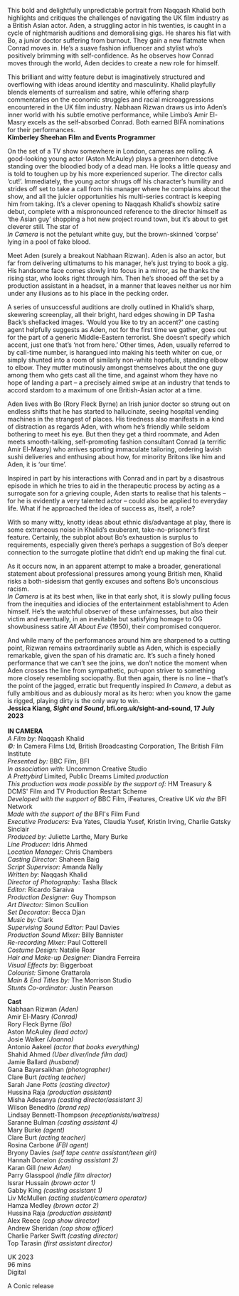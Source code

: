 



This bold and delightfully unpredictable portrait from Naqqash Khalid both highlights and critiques the challenges of navigating the UK film industry as a British Asian actor. Aden, a struggling actor in his twenties, is caught in a cycle of nightmarish auditions and demoralising gigs. He shares his flat with Bo, a junior doctor suffering from burnout. They gain a new flatmate when Conrad moves in. He’s a suave fashion influencer and stylist who’s positively brimming with self-confidence. As he observes how Conrad moves through the world, Aden decides to create a new role for himself.

This brilliant and witty feature debut is imaginatively structured and overflowing with ideas around identity and masculinity. Khalid playfully blends elements of surrealism and satire, while offering sharp commentaries on the economic struggles and racial microaggressions encountered in the UK film industry. Nabhaan Rizwan draws us into Aden’s inner world with his subtle emotive performance, while Limbo’s Amir El-Masry excels as the self-absorbed Conrad. Both earned BIFA nominations for their performances.  
**Kimberley Sheehan Film and Events Programmer**  

On the set of a TV show somewhere in London, cameras are rolling. A good-looking young actor (Aston McAuley) plays a greenhorn detective standing over the bloodied body of a dead man. He looks a little queasy and is told to toughen up by his more experienced superior. The director calls ‘cut!’. Immediately, the young actor shrugs off his character’s humility and strides off set to take a call from his manager where he complains about the show, and all the juicier opportunities his multi-series contract is keeping him from taking. It’s a clever opening to Naqqash Khalid’s showbiz satire debut, complete with a mispronounced reference to the director himself as ‘the Asian guy’ shopping a hot new project round town, but it’s about to get cleverer still. The star of  
_In Camera_ is not the petulant white guy, but the brown-skinned ‘corpse’ lying in a pool of fake blood.

Meet Aden (surely a breakout Nabhaan Rizwan). Aden is also an actor, but far from delivering ultimatums to his manager, he’s just trying to book a gig. His handsome face comes slowly into focus in a mirror, as he thanks the rising star, who looks right through him. Then he’s shooed off the set by a production assistant in a headset, in a manner that leaves neither us nor him under any illusions as to his place in the pecking order.

A series of unsuccessful auditions are drolly outlined in Khalid’s sharp, skewering screenplay, all their bright, hard edges showing in DP Tasha Back’s shellacked images. ‘Would you like to try an accent?’ one casting agent helpfully suggests as Aden, not for the first time we gather, goes out for the part of a generic Middle-Eastern terrorist. She doesn’t specify which accent, just one that’s ‘not from here.’ Other times, Aden, usually referred to by call-time number, is harangued into making his teeth whiter on cue, or simply shunted into a room of similarly non-white hopefuls, standing elbow to elbow. They mutter mutinously amongst themselves about the one guy among them who gets cast all the time, and against whom they have no hope of landing a part – a precisely aimed swipe at an industry that tends to accord stardom to a maximum of one British-Asian actor at a time.

Aden lives with Bo (Rory Fleck Byrne) an Irish junior doctor so strung out on endless shifts that he has started to hallucinate, seeing hospital vending machines in the strangest of places. His tiredness also manifests in a kind of distraction as regards Aden, with whom he’s friendly while seldom bothering to meet his eye. But then they get a third roommate, and Aden meets smooth-talking, self-promoting fashion consultant Conrad (a terrific Amir El-Masry) who arrives sporting immaculate tailoring, ordering lavish sushi deliveries and enthusing about how, for minority Britons like him and Aden, it is ‘our time’.

Inspired in part by his interactions with Conrad and in part by a disastrous episode in which he tries to aid in the therapeutic process by acting as a surrogate son for a grieving couple, Aden starts to realise that his talents – for he is evidently a very talented actor – could also be applied to everyday life. What if he approached the idea of success as, itself, a role?

With so many witty, knotty ideas about ethnic dis/advantage at play, there is some extraneous noise in Khalid’s exuberant, take-no-prisoner’s first feature. Certainly, the subplot about Bo’s exhaustion is surplus to requirements, especially given there’s perhaps a suggestion of Bo’s deeper connection to the surrogate plotline that didn’t end up making the final cut.

As it occurs now, in an apparent attempt to make a broader, generational statement about professional pressures among young British men, Khalid risks a both-sidesism that gently excuses and softens Bo’s unconscious racism.  
_In Camera_ is at its best when, like in that early shot, it is slowly pulling focus from the inequities and idiocies of the entertainment establishment to Aden himself. He’s the watchful observer of these unfairnesses, but also their victim and eventually, in an inevitable but satisfying homage to OG showbusiness satire _All About Eve_ (1950), their compromised conqueror.

And while many of the performances around him are sharpened to a cutting point, Rizwan remains extraordinarily subtle as Aden, which is especially remarkable, given the span of his dramatic arc. It’s such a finely honed performance that we can’t see the joins, we don’t notice the moment when Aden crosses the line from sympathetic, put-upon striver to something more closely resembling sociopathy. But then again, there is no line – that’s the point of the jagged, erratic but frequently inspired _In Camera_, a debut as fully ambitious and as dubiously moral as its hero: when you know the game is rigged, playing dirty is the only way to win.  
**Jessica Kiang, _Sight and Sound_, bfi.org.uk/sight-and-sound, 17 July 2023**  
<br>
**IN CAMERA**  
_A Film by:_ Naqqash Khalid  
_©:_ In Camera Films Ltd, British Broadcasting Corporation, The British Film Institute  
_Presented by:_ BBC Film, BFI  
_In association with:_ Uncommon Creative Studio  
_A Prettybird_ Limited, Public Dreams Limited _production_  
_This production was made possible by the support of:_ HM Treasury & DCMS' Film and TV Production Restart Scheme  
_Developed with the support of_ BBC Film, iFeatures, Creative UK _via the_ BFI Network  
_Made with the support of the_ BFI's Film Fund  
_Executive Producers:_ Eva Yates, Claudia Yusef, Kristin Irving, Charlie Gatsky Sinclair  
_Produced by:_ Juliette Larthe, Mary Burke  
_Line Producer:_ Idris Ahmed  
_Location Manager:_ Chris Chambers  
_Casting Director:_ Shaheen Baig  
_Script Supervisor:_ Amanda Nally  
_Written by:_ Naqqash Khalid  
_Director of Photography:_ Tasha Black  
_Editor:_ Ricardo Saraiva  
_Production Designer:_ Guy Thompson  
_Art Director:_ Simon Scullion  
_Set Decorator:_ Becca Djan  
_Music by:_ Clark  
_Supervising Sound Editor:_ Paul Davies  
_Production Sound Mixer:_ Billy Bannister  
_Re-recording Mixer:_ Paul Cotterell  
_Costume Design:_ Natalie Roar  
_Hair and Make-up Designer:_ Diandra Ferreira  
_Visual Effects by:_ Biggerboat  
_Colourist:_ Simone Grattarola  
_Main & End Titles by:_ The Morrison Studio  
_Stunts Co-ordinator:_ Justin Pearson  

**Cast**  
Nabhaan Rizwan _(Aden)_  
Amir  El-Masry _(Conrad)_  
Rory  Fleck  Byrne _(Bo)_  
Aston  McAuley _(lead actor)_  
Josie  Walker _(Joanna)_  
Antonio  Aakeel _(actor that books everything)_  
Shahid  Ahmed _(Uber diver/inde film dad)_  
Jamie  Ballard _(husband)_  
Gana  Bayarsaikhan _(photographer)_  
Clare  Burt _(acting teacher)_  
Sarah  Jane _Potts (casting director)_  
Hussina  Raja _(production assistant)_  
Misha  Adesanya _(casting director/assistant 3)_  
Wilson  Benedito _(brand rep)_  
Lindsay  Bennett-Thompson _(receptionists/waitress)_  
Saranne Bulman _(casting assistant 4)_  
Mary Burke _(agent)_  
Clare Burt _(acting teacher)_  
Rosina Carbone _(FBI agent)_  
Bryony Davies _(self tape centre assistant/teen girl)_  
Hannah Donelon _(casting assistant 2)_  
Karan Gill _(new Aden)_  
Parry  Glasspool _(indie film director)_  
Issrar  Hussain _(brown actor 1)_  
Gabby  King _(casting assistant 1)_  
Liv  McMullen _(acting student/camera operator)_  
Hamza  Medley _(brown actor 2)_  
Hussina  Raja _(production assistant)_  
Alex  Reece _(cop show director)_  
Andrew  Sheridan _(cop show officer)_  
Charlie  Parker  Swift _(casting director)_  
Top  Tarasin _(first assistant director)_  

UK 2023  
96 mins  
Digital  

A Conic release  
<!--stackedit_data:
eyJoaXN0b3J5IjpbLTQ0NTQ0OTE4OCwxODI3NDE5MDYwXX0=
-->